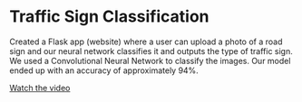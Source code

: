 # Traffic Sign Classification

Created a Flask app (website) where a user can upload a photo of a road sign and our neural network classifies it and outputs the type of traffic sign. We used a Convolutional Neural Network to classify the images. Our model ended up with an accuracy of approximately 94%. 
 
[Watch the video](https://youtu.be/7Ad61gpNBb4)
